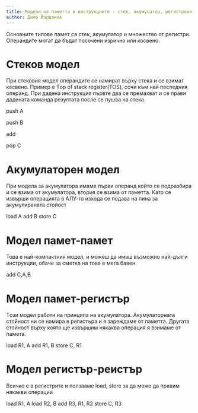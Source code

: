```yaml
---
title: Mодели на паметта в инструкциите - стек, акумулатор, регистрови и пр.
author: Димо Йорданов
---
```


Основните типове памет са стек, акумулатор и множество от регистри. Операндите могат да бъдат посочени изрично или косвено.

# Стеков модел
При стековия модел операндите се намират върху стека и се взимат косвено. Пример е Тop of stack register(TOS), сочи към най последния операнд. При дадена инструкция първте два се премахват и се прави дадената команда резултата после се пушва на стека

push A

push B

add

pop C

# Акумулаторен модел
При модела за акумулатора имаме първи операнд който се подразбира и се взима от акумулатора, втория се взима от паметта. Като се извърши операцията в АЛУ-то изхода се подава на пина за акумулираната стойост

load A
add B
store C

# Mодел памет-памет
Това е най-компактния модел, и можеш да имаш възможно най-дълги инструкции, обаче за сметка на това е мега бавен

add C,A,B

# Mодел памет-регистър
Tози модел работи на принципа на акумулатора. Акумулаторната стойност ни се намира в регистъра и я зареждаме от паметта. Другата стойност върху която ще извършим някаква операция я взимаме от памета. 

load R1, A
add R1, B
store C, R1

# Mодел регистър-реистър
Всичко е в регистрите и ползваме load, store за да може да правим някакви операции

load R1, A
load R2, B
add R3, R1, R2
store C, R3